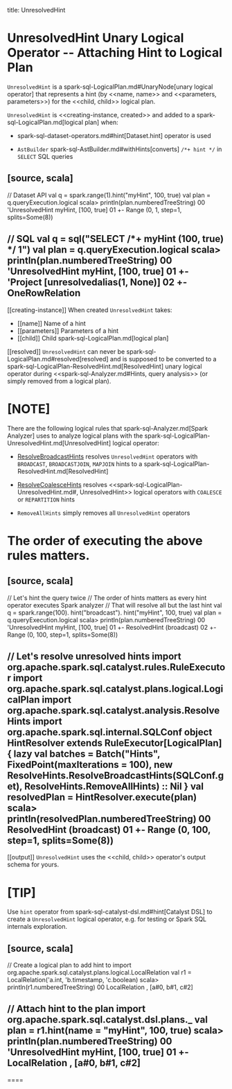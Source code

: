 title: UnresolvedHint

# UnresolvedHint Unary Logical Operator -- Attaching Hint to Logical Plan

`UnresolvedHint` is a spark-sql-LogicalPlan.md#UnaryNode[unary logical operator] that represents a hint (by <<name, name>> and <<parameters, parameters>>) for the <<child, child>> logical plan.

`UnresolvedHint` is <<creating-instance, created>> and added to a spark-sql-LogicalPlan.md[logical plan] when:

* spark-sql-dataset-operators.md#hint[Dataset.hint] operator is used

* `AstBuilder` spark-sql-AstBuilder.md#withHints[converts] `/*+ hint */` in `SELECT` SQL queries

[source, scala]
----
// Dataset API
val q = spark.range(1).hint("myHint", 100, true)
val plan = q.queryExecution.logical
scala> println(plan.numberedTreeString)
00 'UnresolvedHint myHint, [100, true]
01 +- Range (0, 1, step=1, splits=Some(8))

// SQL
val q = sql("SELECT /*+ myHint (100, true) */ 1")
val plan = q.queryExecution.logical
scala> println(plan.numberedTreeString)
00 'UnresolvedHint myHint, [100, true]
01 +- 'Project [unresolvedalias(1, None)]
02    +- OneRowRelation
----

[[creating-instance]]
When created `UnresolvedHint` takes:

* [[name]] Name of a hint
* [[parameters]] Parameters of a hint
* [[child]] Child spark-sql-LogicalPlan.md[logical plan]

[[resolved]]
`UnresolvedHint` can never be spark-sql-LogicalPlan.md#resolved[resolved] and is supposed to be converted to a spark-sql-LogicalPlan-ResolvedHint.md[ResolvedHint] unary logical operator during <<spark-sql-Analyzer.md#Hints, query analysis>> (or simply removed from a logical plan).

[NOTE]
====
There are the following logical rules that spark-sql-Analyzer.md[Spark Analyzer] uses to analyze logical plans with the spark-sql-LogicalPlan-UnresolvedHint.md[UnresolvedHint] logical operator:

* [ResolveBroadcastHints](../logical-analysis-rules/ResolveBroadcastHints.md) resolves `UnresolvedHint` operators with `BROADCAST`, `BROADCASTJOIN`, `MAPJOIN` hints to a spark-sql-LogicalPlan-ResolvedHint.md[ResolvedHint]

* [ResolveCoalesceHints](../logical-analysis-rules/ResolveCoalesceHints.md) resolves <<spark-sql-LogicalPlan-UnresolvedHint.md#, UnresolvedHint>> logical operators with `COALESCE` or `REPARTITION` hints

* `RemoveAllHints` simply removes all `UnresolvedHint` operators

The order of executing the above rules matters.
====

[source, scala]
----
// Let's hint the query twice
// The order of hints matters as every hint operator executes Spark analyzer
// That will resolve all but the last hint
val q = spark.range(100).
  hint("broadcast").
  hint("myHint", 100, true)
val plan = q.queryExecution.logical
scala> println(plan.numberedTreeString)
00 'UnresolvedHint myHint, [100, true]
01 +- ResolvedHint (broadcast)
02    +- Range (0, 100, step=1, splits=Some(8))

// Let's resolve unresolved hints
import org.apache.spark.sql.catalyst.rules.RuleExecutor
import org.apache.spark.sql.catalyst.plans.logical.LogicalPlan
import org.apache.spark.sql.catalyst.analysis.ResolveHints
import org.apache.spark.sql.internal.SQLConf
object HintResolver extends RuleExecutor[LogicalPlan] {
  lazy val batches =
    Batch("Hints", FixedPoint(maxIterations = 100),
      new ResolveHints.ResolveBroadcastHints(SQLConf.get),
      ResolveHints.RemoveAllHints) :: Nil
}
val resolvedPlan = HintResolver.execute(plan)
scala> println(resolvedPlan.numberedTreeString)
00 ResolvedHint (broadcast)
01 +- Range (0, 100, step=1, splits=Some(8))
----

[[output]]
`UnresolvedHint` uses the <<child, child>> operator's output schema for yours.

[TIP]
====
Use `hint` operator from spark-sql-catalyst-dsl.md#hint[Catalyst DSL] to create a `UnresolvedHint` logical operator, e.g. for testing or Spark SQL internals exploration.

[source, scala]
----
// Create a logical plan to add hint to
import org.apache.spark.sql.catalyst.plans.logical.LocalRelation
val r1 = LocalRelation('a.int, 'b.timestamp, 'c.boolean)
scala> println(r1.numberedTreeString)
00 LocalRelation <empty>, [a#0, b#1, c#2]

// Attach hint to the plan
import org.apache.spark.sql.catalyst.dsl.plans._
val plan = r1.hint(name = "myHint", 100, true)
scala> println(plan.numberedTreeString)
00 'UnresolvedHint myHint, [100, true]
01 +- LocalRelation <empty>, [a#0, b#1, c#2]
----
====
